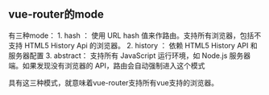 ## vue-router的mode
有三种mode： 
    1. hash ： 使用 URL hash 值来作路由。支持所有浏览器，包括不支持 HTML5 History Api 的浏览器。
    2. history ： 依赖 HTML5 History API 和服务器配置
    3. abstract： 支持所有 JavaScript 运行环境，如 Node.js 服务器端。如果发现没有浏览器的 API，路由会自动强制进入这个模式

具有这三种模式，就意味着vue-router支持所有vue支持的浏览器。
